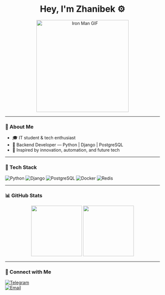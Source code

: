 <h1 align="center">Hey, I'm Zhanibek ⚙️</h1>


<p align="center">
  <img src="https://media.giphy.com/media/xT9IgzoKnwFNmISR8I/giphy.gif" width="300" alt="Iron Man GIF"/>
</p>

---

### 🧠 About Me

- 🎓 IT student & tech enthusiast
- 🧰 Backend Developer — Python | Django | PostgreSQL
- 🚀 Inspired by innovation, automation, and future tech

---

### 🦾 Tech Stack

![Python](https://img.shields.io/badge/Python-FFD43B?style=for-the-badge&logo=python&logoColor=black)
![Django](https://img.shields.io/badge/Django-092E20?style=for-the-badge&logo=django)
![PostgreSQL](https://img.shields.io/badge/PostgreSQL-4169E1?style=for-the-badge&logo=postgresql&logoColor=white)
![Docker](https://img.shields.io/badge/Docker-0db7ed?style=for-the-badge&logo=docker&logoColor=white)
![Redis](https://img.shields.io/badge/Redis-DC382D?style=for-the-badge&logo=redis&logoColor=white)

---

### 📊 GitHub Stats

<p align="center">
  <img src="https://github-readme-stats.vercel.app/api?username=Zhan1bek&show_icons=true&theme=radical&hide_title=true" height="165"/>
  <img src="https://github-readme-stats.vercel.app/api/top-langs/?username=Zhan1bek&layout=compact&theme=radical" height="165"/>
</p>

---

### 🔗 Connect with Me

[![Telegram](https://img.shields.io/badge/Telegram-2CA5E0?style=for-the-badge&logo=telegram&logoColor=white)](https://t.me/yourhandle)  
[![Email](https://img.shields.io/badge/Gmail-D14836?style=for-the-badge&logo=gmail&logoColor=white)](mailto:your.email@example.com)


